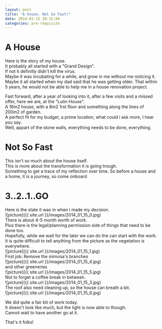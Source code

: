 ```yaml
---
layout: post
title: "A house. Not So Fast!"
date: 2014-01-15 20:31:04
categories: pre-requisite
---
```

A House
=======
Here is the story of my house.  
It probably all started with a "Grand Design".  
If not it definitly didn't kill the virus.  
Maybe it was incubating for a while, and grow in me without me noticing it.
Maybe it all started when my dad said that he was getting older. That within 5 years, he would not be able to help me in a house renovation project. 

Fast forward, after a year of looking into it, after a few visits and a missed offer, here we are, at the "Lutin House".  
A 16m2 house, with a 8m2 1rst floor and something along the lines of 200m2 of garden.  
A perfect fit for my budget, a prime location, what could i ask more, I hear you say.  
Well, appart of the stone walls, everything needs to be done, everything.  

Not So Fast
===========
This isn't so much about the house itself.  
This is more about the transformation it is going trough.  
Something to get a trace of my reflection over time.
So before a house and a home, it is a journey, so come onboard



3..2..1..GO
===========
Here is the state it was in when i made my decision.  
![picture]({{ site.url }}/images/2014_01_15_0.jpg)  
There is about 4-5 month worth of work.  
Plus there is the legal/planning permission side of things that need to be done too.  
Hopefully, while we wait for the later we can do the can start with the work.  
It is quite difficult to tell anything from the picture as the vegetation is everywhere.  
![picture]({{ site.url }}/images/2014_01_15_1.jpg)  
First job: Remove the mimosa's branches  
![picture]({{ site.url }}/images/2014_01_15_4.jpg)  
and other greeneries  
![picture]({{ site.url }}/images/2014_01_15_5.jpg)  
Not to forget a coffee break in between.  
![picture]({{ site.url }}/images/2014_01_15_3.jpg)  
The roof also need cleaning up, so the house can breath a bit.  
![picture]({{ site.url }}/images/2014_01_15_6.jpg)  

We did quite a fair bit of work today.  
It doesn't look like much, but the light is now able to though.  
Cannot wait to have another go at it.


That's it folks!
